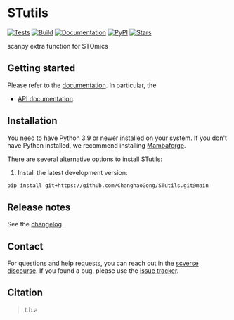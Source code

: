 # STutils

[![Tests][badge-tests]][link-tests]
[![Build][badge-build]][link-build]
[![Documentation][badge-docs]][link-docs]
[![PyPI](https://img.shields.io/pypi/v/StereoUtils.svg)](https://pypi.org/project/StereoUtils)
[![Stars](https://img.shields.io/github/stars/ChanghaoGong/STutils?logo=GitHub)](https://github.com/ChanghaoGong/STutils/stargazers)

[badge-tests]: https://github.com/ChanghaoGong/STutils/actions/workflows/test.yaml/badge.svg
[link-tests]: https://github.com/ChanghaoGong/STutils/actions/workflows/test.yml
[badge-build]: https://github.com/ChanghaoGong/STutils/actions/workflows/build.yaml/badge.svg
[link-build]: https://github.com/ChanghaoGong/STutils/actions/workflows/build.yml
[badge-docs]: https://readthedocs.org/projects/stutils/badge/?version=latest

scanpy extra function for STOmics

## Getting started

Please refer to the [documentation][link-docs]. In particular, the

-   [API documentation][link-api].

## Installation

You need to have Python 3.9 or newer installed on your system. If you don't have
Python installed, we recommend installing [Mambaforge](https://github.com/conda-forge/miniforge#mambaforge).

There are several alternative options to install STutils:

<!--
1) Install the latest release of `STutils` from `PyPI <https://pypi.org/project/STutils/>`_:

```bash
pip install STutils
```
-->

1. Install the latest development version:

```bash
pip install git+https://github.com/ChanghaoGong/STutils.git@main
```

## Release notes

See the [changelog][changelog].

## Contact

For questions and help requests, you can reach out in the [scverse discourse][scverse-discourse].
If you found a bug, please use the [issue tracker][issue-tracker].

## Citation

> t.b.a

[scverse-discourse]: https://discourse.scverse.org/
[issue-tracker]: https://github.com/ChanghaoGong/STutils/issues
[changelog]: https://stutils.readthedocs.io/en/latest/changelog.html
[link-docs]: https://stutils.readthedocs.io/en/latest/?badge=latest
[link-api]: https://stutils.readthedocs.io/en/latest/api.html
